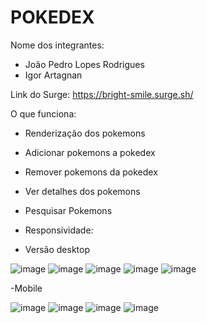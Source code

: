 # POKEDEX

Nome dos integrantes: 
- João Pedro Lopes Rodrigues
- Igor Artagnan

Link do Surge: https://bright-smile.surge.sh/

O que funciona:
- Renderização dos pokemons
- Adicionar pokemons a pokedex
- Remover pokemons da pokedex
- Ver detalhes dos pokemons
- Pesquisar Pokemons
- Responsividade:

- Versão desktop

![image](https://user-images.githubusercontent.com/81184973/126021799-2ad34d6c-11de-44be-83e2-b2fec7ca8ea3.png)
![image](https://user-images.githubusercontent.com/81184973/126021807-d3a05ca8-9a41-4a41-89fb-0dfad3c605e4.png)
![image](https://user-images.githubusercontent.com/81184973/126021816-9d411272-6dd9-4001-8477-24ce78ccca73.png)
![image](https://user-images.githubusercontent.com/81184973/126021822-e8f3746c-0c17-49e4-a590-3f02bedd6ab1.png)
![image](https://user-images.githubusercontent.com/81184973/126021854-330b3de2-99b9-4e70-a0f0-7da5271cb950.png)

-Mobile

![image](https://user-images.githubusercontent.com/81184973/126077130-7cc4ce82-b431-4663-9d22-bdb3b72b265a.png)
![image](https://user-images.githubusercontent.com/81184973/126077143-0a3466c0-42a1-4354-b0fe-5b96735295c6.png)
![image](https://user-images.githubusercontent.com/81184973/126077170-66049302-f154-46e5-821e-b049e23cc866.png)
![image](https://user-images.githubusercontent.com/81184973/126077190-7343aaa2-b9f3-4525-be91-ae15ea0aa597.png)

